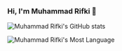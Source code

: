 ### Hi, I'm Muhammad Rifki 👋


  
  ![Muhammad Rifki's GitHub stats](https://github-readme-stats.vercel.app/api?username=cropacoulus&theme=dark&show_icons=true)

  ![Muhammad Rifki's Most Language](https://github-readme-stats.vercel.app/api/top-langs/?username=cropacoulus&theme=dark&layout=compact)
